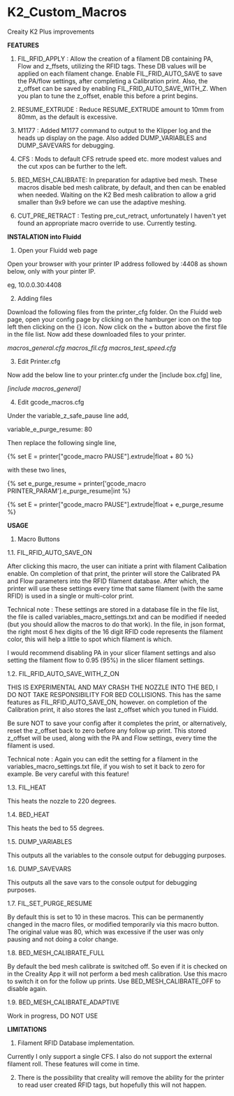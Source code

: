 # K2_Custom_Macros
Creaity K2 Plus improvements

__FEATURES__

1. FIL_RFID_APPLY : Allow the creation of a filament DB containing PA, Flow and z_ffsets, utilizing the RFID tags.  These DB values will be applied on each filament change.  Enable FIL_FRID_AUTO_SAVE to save the PA/flow settings, after completing a Calibration print.  Also, the z_offset can be saved by enabling FIL_FRID_AUTO_SAVE_WITH_Z. When you plan to tune the z_offset, enable this before a print begins.

2. RESUME_EXTRUDE : Reduce RESUME_EXTRUDE amount to 10mm from 80mm, as the default is excessive.

3. M1177 : Added M1177 command to output to the Klipper log and the heads up display on the page.  Also added DUMP_VARIABLES and DUMP_SAVEVARS for debugging.

4. CFS : Mods to default CFS retrude speed etc. more modest values and the cut xpos can be further to the left.

5. BED_MESH_CALIBRATE: In preparation for adaptive bed mesh. These macros disable bed mesh calibrate, by default, and then can be enabled when needed. Waiting on the K2 Bed mesh calibration to allow a grid smaller than 9x9 before we can use the adaptive meshing.

6. CUT_PRE_RETRACT : Testing pre_cut_retract, unfortunately I haven't yet found an appropriate macro override to use.  Currently testing.




__INSTALATION into Fluidd__


1. Open your Fluidd web page

Open your browser with your printer IP address followed by :4408 as shown below, only with your pinter IP.

eg,  10.0.0.30:4408


2. Adding files

Download the following files from the printer_cfg folder.  On the Fluidd web page, open your config page by clicking on the hamburger icon on the top left then clicking on the {} icon.  Now click on the + button above the first file in the file list.  Now add these downloaded files to your printer.

_macros_general.cfg_
_macros_fil.cfg_
_macros_test_speed.cfg_


3. Edit Printer.cfg

Now add the below line to your printer.cfg under the [include box.cfg] line,

_[include macros_general]_


4. Edit gcode_macros.cfg

Under the variable_z_safe_pause line add,

variable_e_purge_resume: 80

Then replace the following single line,

  {% set E = printer["gcode_macro PAUSE"].extrude|float + 80 %}

with these two lines,

  {% set e_purge_resume = printer['gcode_macro PRINTER_PARAM'].e_purge_resume|int %}

  {% set E = printer["gcode_macro PAUSE"].extrude|float + e_purge_resume %}


__USAGE__

1. Macro Buttons

1.1. FIL_RFID_AUTO_SAVE_ON

After clicking this macro, the user can initiate a print with filament Calibation enable.  On completion of that print, the printer will store the Calibrated PA and Flow parameters into the RFID filament database.  After which, the printer will use these settings every time that same filament (with the same RFID) is used in a single or multi-color print.

Technical note : These settings are stored in a database file in the file list, the file is called variables_macro_settings.txt and can be modified if needed (but you should allow the macros to do that work).  In the file, in json format, the right most 6 hex digits of the 16 digit RFID code represents the filament color, this will help a little to spot which filament is which.

I would recommend disabling PA in your slicer filament settings and also setting the filament flow to 0.95 (95%) in the slicer filament settings.

1.2. FIL_RFID_AUTO_SAVE_WITH_Z_ON

THIS IS EXPERIMENTAL AND MAY CRASH THE NOZZLE INTO THE BED, I DO NOT TAKE RESPONSIBILITY FOR BED COLLISIONS.  This has the same features as FIL_RFID_AUTO_SAVE_ON, however. on completion of the Calibration print, it also stores the last z_offset which you tuned in Fluidd.

Be sure NOT to save your config after it completes the print, or alternatively, reset the z_offset back to zero before any follow up print.  This stored z_offset will be used, along with the PA and Flow settings, every time the filament is used.

Technical note : Again you can edit the setting for a filament in the variables_macro_settings.txt file, if you wish to set it back to zero for example.  Be very careful with this feature!

1.3. FIL_HEAT

This heats the nozzle to 220 degrees.

1.4. BED_HEAT

This heats the bed to 55 degrees.

1.5. DUMP_VARIABLES 

This outputs all the variables to the console output for debugging purposes. 

1.6. DUMP_SAVEVARS 

This outputs all the save vars to the console output for debugging purposes. 

1.7. FIL_SET_PURGE_RESUME

By default this is set to 10 in these macros.  This can be permanently changed in the macro files, or modified temporarily via this macro button.  The original value was 80, which was excessive if the user was only pausing and not doing a color change.

1.8. BED_MESH_CALIBRATE_FULL

By default the bed mesh calibrate is switched off.  So even if it is checked on in the Creality App it will not perform a bed mesh calibration.  Use this macro to switch it on for the follow up prints.  Use BED_MESH_CALIBRATE_OFF to disable again.  

1.9. BED_MESH_CALIBRATE_ADAPTIVE

Work in progress, DO NOT USE


__LIMITATIONS__

1. Filament RFID Database implementation.

Currently I only support a single CFS.  I also do not support the external filament roll.  These features will come in time.

2. There is the possibility that creality will remove the ability for the printer to read user created RFID tags, but hopefully this will not happen.

